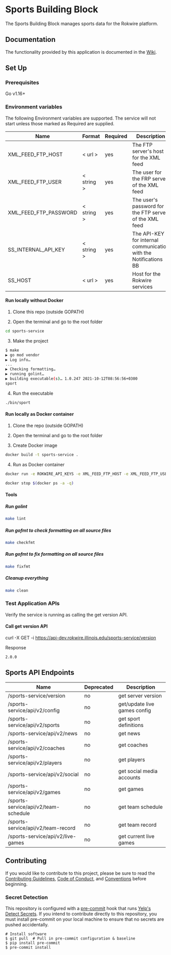 # Sports Building Block

The Sports Building Block manages sports data for the Rokwire platform.

## Documentation
The functionality provided by this application is documented in the [Wiki](https://github.com/rokwire/sports-building-block/wiki).

## Set Up

### Prerequisites

Go v1.16+

### Environment variables

The following Environment variables are supported. The service will not start unless those marked as Required are supplied.

Name|Format|Required|Description
---|---|---|---
XML_FEED_FTP_HOST | < url > | yes | The FTP server's host for the XML feed
XML_FEED_FTP_USER | < string > | yes | The user for the FRP server of the XML feed
XML_FEED_FTP_PASSWORD | < string > | yes | The user's password for the FTP server of the XML feed
SS_INTERNAL_API_KEY | < string > | yes | The API-KEY for internal communication with the Notifications BB
SS_HOST | < url > | yes | Host for the Rokwire services

#### Run locally without Docker

1. Clone this repo (outside GOPATH)

2. Open the terminal and go to the root folder

```bash
cd sports-service
```

3. Make the project

```bash
$ make
▶ go mod vendor
▶ Log info…
...
▶ Checking formatting…
▶ running golint…
▶ building executable(s)… 1.0.247 2021-10-12T08:56:56+0300
sport
```

4. Run the executable

```bash
./bin/sport
```

#### Run locally as Docker container

1. Clone the repo (outside GOPATH)

2. Open the terminal and go to the root folder
  
3. Create Docker image

```bash
docker build -t sports-service .
```

4. Run as Docker container

```bash
docker run -e ROKWIRE_API_KEYS -e XML_FEED_FTP_HOST -e XML_FEED_FTP_USER -e XML_FEED_FTP_PASSWORD -e FIREBASE_PROJECT_ID -e FIREBASE_AUTH -e SS_FIREBASE_PROJECT_ID_SAFER -e SS_FIREBASE_AUTH_SAFER -e SS_INTERNAL_API_KEY -e SS_HOST -d -p 80:80  sports-service

docker stop $(docker ps -a -q)
```

#### Tools

##### Run golint

```bash
make lint
```

##### Run gofmt to check formatting on all source files

```bash
make checkfmt
```

##### Run gofmt to fix formatting on all source files

```bash
make fixfmt
```

##### Cleanup everything

```bash
make clean
```

### Test Application APIs

Verify the service is running as calling the get version API.

#### Call get version API

curl -X GET -i https://api-dev.rokwire.illinois.edu/sports-service/version

Response
```
2.0.0
```

## Sports API Endpoints

Name|Deprecated|Description
---|---|---
/sports-service/version | no | get server version
/sports-service/api/v2/config | no | get/update live games config
/sports-service/api/v2/sports | no | get sport definitions
/sports-service/api/v2/news | no | get news
/sports-service/api/v2/coaches | no | get coaches
/sports-service/api/v2/players | no | get players
/sports-service/api/v2/social | no | get social media accounts
/sports-service/api/v2/games | no | get games
/sports-service/api/v2/team-schedule | no | get team schedule
/sports-service/api/v2/team-record | no | get team record
/sports-service/api/v2/live-games | no | get current live games

## Contributing
If you would like to contribute to this project, please be sure to read the [Contributing Guidelines](CONTRIBUTING.md), [Code of Conduct](CODE_OF_CONDUCT.md), and [Conventions](CONVENTIONS.md) before beginning.

### Secret Detection
This repository is configured with a [pre-commit](https://pre-commit.com/) hook that runs [Yelp's Detect Secrets](https://github.com/Yelp/detect-secrets). If you intend to contribute directly to this repository, you must install pre-commit on your local machine to ensure that no secrets are pushed accidentally.

```
# Install software 
$ git pull  # Pull in pre-commit configuration & baseline 
$ pip install pre-commit 
$ pre-commit install
```